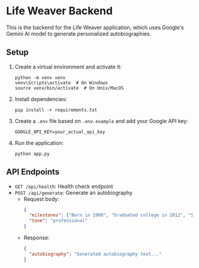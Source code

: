 # Life Weaver Backend

This is the backend for the Life Weaver application, which uses Google's Gemini AI model to generate personalized autobiographies.

## Setup

1. Create a virtual environment and activate it:
   ```
   python -m venv venv
   venv\Scripts\activate  # On Windows
   source venv/bin/activate  # On Unix/MacOS
   ```

2. Install dependencies:
   ```
   pip install -r requirements.txt
   ```

3. Create a `.env` file based on `.env.example` and add your Google API key:
   ```
   GOOGLE_API_KEY=your_actual_api_key
   ```

4. Run the application:
   ```
   python app.py
   ```

## API Endpoints

- `GET /api/health`: Health check endpoint
- `POST /api/generate`: Generate an autobiography
  - Request body:
    ```json
    {
      "milestones": ["Born in 1990", "Graduated college in 2012", "Started a business in 2015"],
      "tone": "professional"
    }
    ```
  - Response:
    ```json
    {
      "autobiography": "Generated autobiography text..."
    }
    ``` 
